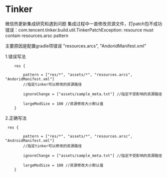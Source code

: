 # Tinker
微信热更新集成研究和遇到问题
集成过程中一直修改资源文件，打patch包不成功
错误：com.tencent.tinker.build.util.TinkerPatchException: resource must contain resources.arsc pattern

主要原因是配置gradle项错误 "resources.arcs", "AndoridManifest.xml"

1.错误写法
   
   
 
        res {

            pattern = ["res/*", "assets/*", "resources.arcs", "AndoridManifest.xml"]
            //指定tinker可以修改的资源路径

            ignoreChange = ["assets/sample_meta.txt"] //指定不受影响的资源路径

            largeModSize = 100 //资源修改大小默认值
        }

        
 2.正确写法
 
 
     res {

            pattern = ["res/*", "assets/*", "resources.arsc", "AndroidManifest.xml"]
            //指定tinker可以修改的资源路径

            ignoreChange = ["assets/sample_meta.txt"] //指定不受影响的资源路径

            largeModSize = 100 //资源修改大小默认值
        }
